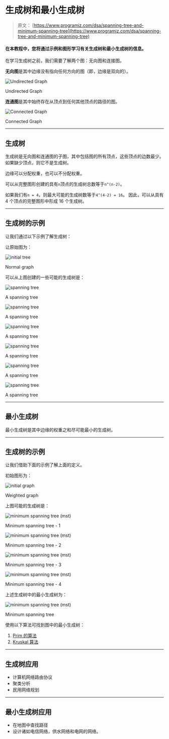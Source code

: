 # 生成树和最小生成树

> 原文： [https://www.programiz.com/dsa/spanning-tree-and-minimum-spanning-tree](https://www.programiz.com/dsa/spanning-tree-and-minimum-spanning-tree)

#### 在本教程中，您将通过示例和图形学习有关生成树和最小生成树的信息。

在学习生成树之前，我们需要了解两个图：无向图和连接图。

**无向图**是其中边缘没有指向任何方向的图（即，边缘是双向的）。

![Undirected Graph](img/7167ad2a18ac65a155f0105133975f95.png "Undirected Graph")

Undirected Graph



**连通图**是其中始终存在从顶点到任何其他顶点的路径的图。

![Connected Graph](img/0f73a6491cca9899d7b69678dba221a1.png "Connected Graph")

Connected Graph



* * *

## 生成树

生成树是无向图和连通图的子图，其中包括图的所有顶点，这些顶点的边数最少。 如果缺少顶点，则它不是生成树。

边缘可以分配权重，也可以不分配权重。

可以从完整图形创建的具有`n`顶点的生成树总数等于`n^(n-2)`。

如果我们有`n = 4`，则最大可能的生成树数等于`4^(4-2) = 16`。 因此，可以从具有 4 个顶点的完整图形中形成 16 个生成树。

* * *

## 生成树的示例

让我们通过以下示例了解生成树：

让原始图为：

![initial tree](img/772a4ca249aa31babda6d884ec8e82c9.png "normal graph")

Normal graph



可以从上图创建的一些可能的生成树是：

![spanning tree](img/ab61bf190f5a55214c40cd566c195a3c.png "example of spanning tree")

A spanning tree



![spanning tree](img/66a727c71c65f93b41b1dc99b1fe7120.png "example of spanning tree")

A spanning tree



![spanning tree](img/3f28d17bef03ac0f8ddb999e15ca2422.png "example of spanning tree")

A spanning tree



![spanning tree](img/4f01b3b97454c3118f952bf926fd84a8.png "example of spanning tree")

A spanning tree



![spanning tree](img/ebfbe4e1257234834c2fdc032b55df5f.png "example of spanning tree")

A spanning tree



![spanning tree](img/68e718922df50ff58a120da41bec693e.png "example of spanning tree")

A spanning tree



* * *

## 最小生成树

最小生成树是其中边缘的权重之和尽可能最小的生成树。

* * *

## 生成树的示例

让我们借助下面的示例了解上面的定义。

初始图形为：

![initial graph](img/02bf54af9a2d28b5ae2d333f44797be2.png "Initial weighted graph")

Weighted graph



上图可能的生成树是：

![minimum spanning tree (mst)](img/5af1a28d8353695f7d64f8ca1df45d11.png "minimum spanning tree (mst)")

Minimum spanning tree - 1



![minimum spanning tree (mst)](img/5f43ada94dc41360b338aa5ea53ebbb9.png "minimum spanning tree (mst)")

Minimum spanning tree - 2



![minimum spanning tree (mst)](img/c91fcbf6d0644c8f34a1365ab6b799da.png "minimum spanning tree (mst)")

Minimum spanning tree - 3



![minimum spanning tree (mst)](img/143ab3e6022bd6e93c97ddc18f850ae4.png "minimum spanning tree (mst)")

Minimum spanning tree - 4



上述生成树中的最小生成树为：

![minimum spanning tree (mst)](img/370b67d295c38209808d4e2894d7226d.png "minimum spanning tree (mst)")

Minimum spanning tree



使用以下算法可找到图中的最小生成树：

1.  [Prim 的算法](/dsa/prim-algorithm)
2.  [Kruskal 算法](/dsa/kruskal-algorithm)

* * *

## 生成树应用

*   计算机网络路由协议
*   聚类分析
*   民用网络规划

* * *

## 最小生成树应用

*   在地图中查找路径
*   设计诸如电信网络，供水网络和电网的网络。